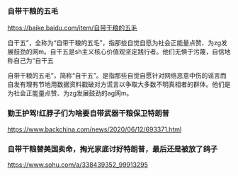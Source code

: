 ### 自带干粮的五毛
https://baike.baidu.com/item/自带干粮的五毛

自干五”，全称为“自带干粮的五毛”，指那些自觉自愿为社会正能量点赞、为zg发展鼓劲的网m。自干五是sh主义核心价值观坚定践行者。他们无惧于污蔑，自信地称自己为“自干五

自带干粮的五毛”，简称“自干五”。是指那些自觉自愿针对网络恶意中伤的谣言而自发有理有节地用数据资料戳破对方谎言以争取大多数不明真相者的群体。他们是为社会正能量点赞、为zg发展鼓劲的ag网m。

### 勤王护驾!红脖子们为啥要自带武器干粮保卫特朗普
https://www.backchina.com/news/2020/06/12/693371.html

### 自带干粮替美国卖命，掏光家底讨好特朗普，最后还是被放了鸽子
https://www.sohu.com/a/338439352_99913295
